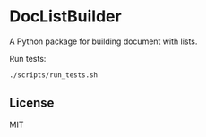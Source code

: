 # DocListBuilder

A Python package for building document with lists.

Run tests:

```bash
./scripts/run_tests.sh
```

## License

MIT

